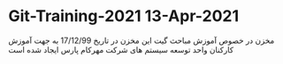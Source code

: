 # Git-Training-2021 13-Apr-2021
مخزن در خصوص آموزش مباحث گیت
این مخزن در تاریخ 17/12/99 به جهت آموزش کارکنان واحد توسعه سیستم های شرکت مهرکام پارس ایجاد شده است
